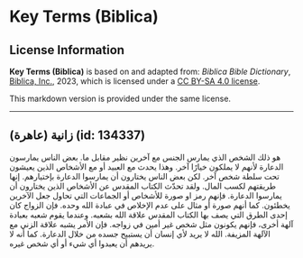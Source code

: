 # Key Terms (Biblica)

## License Information

**Key Terms (Biblica)** is based on and adapted from: _Biblica Bible Dictionary_, [Biblica, Inc.](https://www.biblica.com/), 2023, which is licensed under a [CC BY-SA 4.0 license](https://creativecommons.org/licenses/by-sa/4.0/legalcode.en).

This markdown version is provided under the same license.



--------------------------------

## زانية (عاهرة) (id: 134337)

هو ذلك الشخص الذي يمارس الجنس مع آخرين نظير مقابل ما. بعض الناس يمارسون الدعارة لأنهم لا يملكون خيارًا آخر. وهذا يحدث مع العبيد أو مع الأشخاص الذين يعيشون تحت سلطة شخص آخر. لكن بعض الناس يختارون أن يمارسوا الدعارة بإختيارهم. إنها طريقتهم لكسب المال. ولقد تحدّث الكتاب المقدس عن الأشخاص الذين يختارون أن يمارسوا الدعارة. فإنهم رمز او صورة للأشخاص أو الجماعات التي تحاول جعل الآخرين يخطئون. كما أنهم صورة أو مثال على عدم الإخلاص في عبادة الله وحده. فإن الزواج كان إحدى الطرق التي يصف بها الكتاب المقدس علاقة الله بشعبه. وعندما يقوم شعبه بعبادة آلهة أخرى، فإنهم يكونون مثل شخص غير أمين في زواجه. فإن الأمر يشبه علاقة الزني مع الآلهة المزيفة. الله لا يريد لأي إنسان أن يستبيح جسده من خلال الدعارة. كما أنه لا يريدهم أن يعبدوا أي شيء أو أي شخص غيره.


